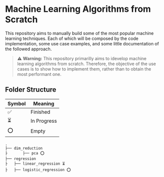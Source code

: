 # Machine Learning Algorithms from Scratch
This repository aims to manually build some of the most popular machine learning techniques.
Each of which will be composed by the code implementation, some use case examples, and some little documentation of the followed approach.

> ⚠️ **Warning:** This repository primarilly aims to idevelop machine learning algorithms from scratch. Therefore, the objective of the use cases is to show how to implement them, rather than to obtain the most performant one.

## Folder Structure

 | **Symbol** | **Meaning**          |
 |--------|------------------|
 |   ✅   | Finished         |
 |   ⏳   | In Progress      |
 |   ⭕   | Empty            |

```
.
├── dim_reduction
├       ├── pca ⭕
├── regression
├	├── linear_regression ⏳ 
├	├── logistic_regression ⭕

```

